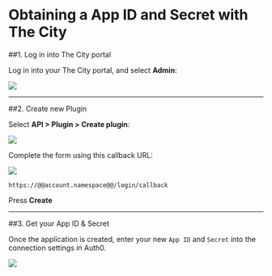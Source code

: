 # Obtaining a App ID and Secret with The City

##1. Log in into The City portal

Log in into your The City portal, and select __Admin__:

![](img/thecity-register-1.png)

---

##2. Create new Plugin

Select __API > Plugin > Create plugin__:

![](img/thecity-register-2.png)

Complete the form using this callback URL:

![](img/thecity-register-3.png)

	https://@@account.namespace@@/login/callback

Press __Create__

---

##3. Get your App ID & Secret

Once the application is created, enter your new `App ID` and `Secret` into the connection settings in Auth0.

![](img/thecity-register-4.png)
